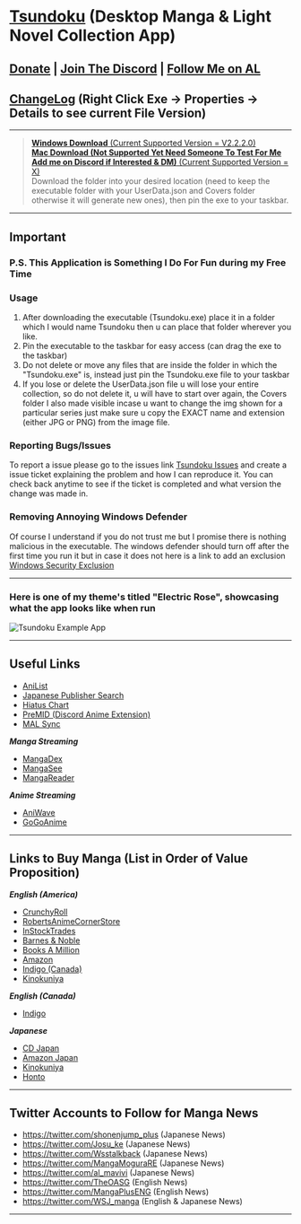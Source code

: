 # [Tsundoku](https://en.wikipedia.org/wiki/Tsundoku) (Desktop Manga & Light Novel Collection App)

## [Donate](https://www.paypal.com/donate/?business=JAYCVEJGDF4GY&no_recurring=0&item_name=Anyone+amount+helps+and+keeps+the+app+going.&currency_code=USD) | [Join The Discord](https://discord.gg/QcZ5jcFPeU) | [Follow Me on AL](https://anilist.co/user/Preminence/)

## [ChangeLog](https://github.com/Sigrec/Tsundoku/blob/main/ChangeLog.txt) (Right Click Exe → Properties → Details to see current File Version)
***
>[**Windows Download** (Current Supported Version = V2.2.2.0)](https://github.com/Sigrec/Tsundoku/releases/tag/v2.2.2.0)\
[**Mac Download (Not Supported Yet Need Someone To Test For Me Add me on Discord if Interested & DM)** (Current Supported Version = X)](https://www.dropbox.com/sh/3e0po3d4l1sv8va/AAAgEbiPM86QQtkTcvvGWEVva?dl=0)\
Download the folder into your desired location (need to keep the executable folder with your UserData.json and Covers folder otherwise it will generate new ones), then pin the exe to your taskbar.
***
## Important
### P.S. This Application is Something I Do For Fun during my Free Time
### Usage
1. After downloading the executable (Tsundoku.exe) place it in a folder which I would name Tsundoku then u can place that folder wherever you like.
2. Pin the executable to the taskbar for easy access (can drag the exe to the taskbar)
3. Do not delete or move any files that are inside the folder in which the "Tsundoku.exe" is, instead just pin the Tsundoku.exe file to your taskbar
4. If you lose or delete the UserData.json file u will lose your entire collection, so do not delete it, u will have to start over again, the Covers folder I also made visible incase u want to change the img shown for a particular series just make sure u copy the EXACT name and extension (either JPG or PNG) from the image file.

### Reporting Bugs/Issues
To report a issue please go to the issues link [Tsundoku Issues](https://github.com/Sigrec/TsundokuApp/issues) and create a issue ticket explaining the problem and how I can reproduce it. You can check back anytime to see if the ticket is completed and what version the change was made in.

### Removing Annoying Windows Defender
Of course I understand if you do not trust me but I promise there is nothing malicious in the executable. The windows defender should turn off after the first time you run it but in case it does not here is a link to add an exclusion [Windows Security Exclusion](https://support.microsoft.com/en-us/windows/add-an-exclusion-to-windows-security-811816c0-4dfd-af4a-47e4-c301afe13b26)
***
### Here is one of my theme's titled "Electric Rose", showcasing what the app looks like when run
![Tsundoku Example App](https://github.com/Sigrec/TsundokuApp/blob/main/Src/Assets/Example.jpg)
***

## Useful Links
- [AniList](https://anilist.co/hom)
- [Japanese Publisher Search](https://comic.k-manga.jp/)
- [Hiatus Chart](https://www.reddit.com/r/HiatusCharts/comments/pfqlbz/all_charts/)
- [PreMID (Discord Anime Extension)](h**t**tps://premid.app/)
- [MAL Sync](https://malsync.moe/)

***Manga Streaming***
- [MangaDex](https://mangadex.org/)
- [MangaSee](https://mangasee123.com/)
- [MangaReader](https://mangareader.to/)

***Anime Streaming***
- [AniWave](https://aniwave.to/home)
- [GoGoAnime](https://gogoanimehd.io/)
***
## Links to Buy Manga (List in Order of Value Proposition)
***English (America)***
- [CrunchyRoll](https://store.crunchyroll.com/collections/manga-books/)
- [RobertsAnimeCornerStore](https://www.animecornerstore.com/graphicnovels1.html)
- [InStockTrades](https://www.instocktrades.com/)
- [Barnes & Noble](https://www.barnesandnoble.com/b/books/graphic-novels-comics/manga/_/N-1sZ29Z8q8Zucc)
- [Books A Million](https://www.booksamillion.com/manga)
- [Amazon](https://www.amazon.com/Manga-Comics-Graphic-Novels-Books/b?node=4367)
- [Indigo (Canada)](https://www.chapters.indigo.ca/en-ca/comic-book-shop/manga/)
- [Kinokuniya](https://united-states.kinokuniya.com/)

***English (Canada)***
- [Indigo](https://www.Indigo.com/)

***Japanese***
- [CD Japan](https://www.cdjapan.co.jp/)
- [Amazon Japan](https://www.amazon.co.jp/)
- [Kinokuniya](https://united-states.kinokuniya.com/)
- [Honto](https://honto.jp/)
***
## Twitter Accounts to Follow for Manga News
- https://twitter.com/shonenjump_plus (Japanese News)
- https://twitter.com/Josu_ke (Japanese News)
- https://twitter.com/Wsstalkback (Japanese News)
- https://twitter.com/MangaMoguraRE (Japanese News)
- https://twitter.com/al_mavivi (Japanese News)
- https://twitter.com/TheOASG (English News)
- https://twitter.com/MangaPlusENG (English News)
- https://twitter.com/WSJ_manga (English & Japanese News)
***
